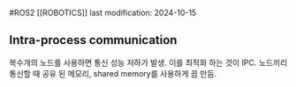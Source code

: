 #ROS2 
[[ROBOTICS]]
last modification: 2024-10-15

## Intra-process communication
복수개의 노드를 사용하면 통신 성능 저하가 발생.
이를 최적화 하는 것이 IPC.
노드끼리 통신할 때 공유 된 메모리, shared memory를 사용하게 끔 만듬.
